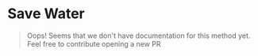 # Save Water

> Oops! Seems that we don't have documentation for this method yet. Feel free to contribute opening a new PR
